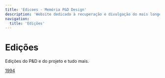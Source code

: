 ```yaml
---
title: 'Edicoes - Memória P&D Design'
description: 'Website dedicado à recuperação e divulgação do mais longevo evento científico do campo do design no Brasil.'
navigation:
  title: 'Edições'
---
```


# Edições

Edições do P&D e do projeto e tudo mais.

[1994](/edicoes/1994-1-ped-design/introducao)
